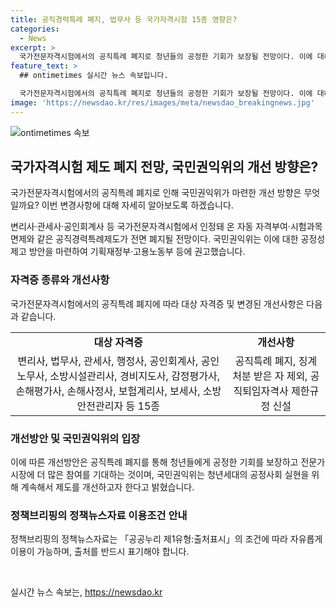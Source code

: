 ```yaml
---
title: 공직경력특례 폐지, 법무사 등 국가자격시험 15종 영향은?
categories:
  - News
excerpt: >
  국가전문자격시험에서의 공직특례 폐지로 청년들의 공정한 기회가 보장될 전망이다. 이에 대해 국민권익위는 공정성을 제고하기 위해 제도개선을 권고했고, 현재 15종의 국가전문자격시험에 대한 특례규정을 폐지하고 검증 절차를 제고하는 등의 방안을 제시했다. 또한 국민과 공무원을 대상으로 의견수렴을 거쳐 개선방안을 마련했으며, 국민권익위 부위원장은 청년들의 공정한 기회를 위해 계속해서 제도를 개선해 나갈 것을 밝혔다. (출처: 정책브리핑)
feature_text: >
  ## ontimetimes 실시간 뉴스 속보입니다.

  국가전문자격시험에서의 공직특례 폐지로 청년들의 공정한 기회가 보장될 전망이다. 이에 대해 국민권익위는 공정성을 제고하기 위해 제도개선을 권고했고, 현재 15종의 국가전문자격시험에 대한 특례규정을 폐지하고 검증 절차를 제고하는 등의 방안을 제시했다. 또한 국민과 공무원을 대상으로 의견수렴을 거쳐 개선방안을 마련했으며, 국민권익위 부위원장은 청년들의 공정한 기회를 위해 계속해서 제도를 개선해 나갈 것을 밝혔다. (출처: 정책브리핑)
image: 'https://newsdao.kr/res/images/meta/newsdao_breakingnews.jpg'
---
```


<p><img src="https://newsdao.kr/res/images/meta/newsdao_breakingnews.jpg" alt="ontimetimes 속보" /></p>

<h2 data-ke-size="size26">국가자격시험 제도 폐지 전망, 국민권익위의 개선 방향은?</h2>

<p>국가전문자격시험에서의 공직특례 폐지로 인해 국민권익위가 마련한 개선 방향은 무엇일까요? 이번 변경사항에 대해 자세히 알아보도록 하겠습니다.</p>

<p data-ke-size="size16">변리사·관세사·공인회계사 등 국가전문자격시험에서 인정돼 온 자동 자격부여·시험과목 면제와 같은 공직경력특례제도가 전면 폐지될 전망이다. 국민권익위는 이에 대한 공정성 제고 방안을 마련하여 기획재정부·고용노동부 등에 권고했습니다.</p>

<h3>자격증 종류와 개선사항</h3>

<p data-ke-size="size16">국가전문자격시험에서의 공직특례 폐지에 따라 대상 자격증 및 변경된 개선사항은 다음과 같습니다.</p>

<table>
  <tr>
    <td style="text-align: center; height: 17px;"><b>대상 자격증</b></td>
    <td style="text-align: center; height: 17px;"><b>개선사항</b></td>
  </tr>
  <tr>
    <td style="text-align: center; height: 17px;">변리사, 법무사, 관세사, 행정사, 공인회계사, 공인노무사, 소방시설관리사, 경비지도사, 감정평가사, 손해평가사, 손해사정사, 보험계리사, 보세사, 소방안전관리자 등 15종</td>
    <td style="text-align: center; height: 17px;">공직특례 폐지, 징계처분 받은 자 제외, 공직퇴임자격사 제한규정 신설</td>
  </tr>
</table>

<h3>개선방안 및 국민권익위의 입장</h3>

<p data-ke-size="size16">이에 따른 개선방안은 공직특례 폐지를 통해 청년들에게 공정한 기회를 보장하고 전문가 시장에 더 많은 참여를 기대하는 것이며, 국민권익위는 청년세대의 공정사회 실현을 위해 계속해서 제도를 개선하고자 한다고 밝혔습니다.</p>

<h3>정책브리핑의 정책뉴스자료 이용조건 안내</h3>

<p data-ke-size="size16">정책브리핑의 정책뉴스자료는 「공공누리 제1유형:출처표시」의 조건에 따라 자유롭게 이용이 가능하며, 출처를 반드시 표기해야 합니다.</p>

<p data-ke-size="size16">&nbsp;</p>
실시간 뉴스 속보는, <a href="https://newsdao.kr" rel="dofollow">https://newsdao.kr</a>


